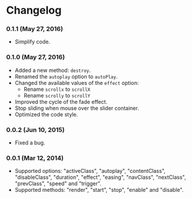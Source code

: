 # Changelog

### 0.1.1 (May 27, 2016)

- Simplify code.


### 0.1.0 (May 27, 2016)

- Added a new method: `destroy`.
- Renamed the `autoplay` option to `autoPlay`.
- Changed the available values of the `effect` option:
  - Rename `scrollx` to `scrollX`
  - Rename `scrolly` to `scrollY`
- Improved the cycle of the fade effect.
- Stop sliding when mouse over the slider container.
- Optimized the code style.


### 0.0.2 (Jun 10, 2015)

- Fixed a bug.


### 0.0.1 (Mar 12, 2014)

- Supported options: "activeClass", "autoplay", "contentClass", "disableClass", "duration", "effect", "easing", "navClass", "nextClass", "prevClass", "speed" and "trigger".
- Supported methods: "render", "start", "stop", "enable" and "disable".
